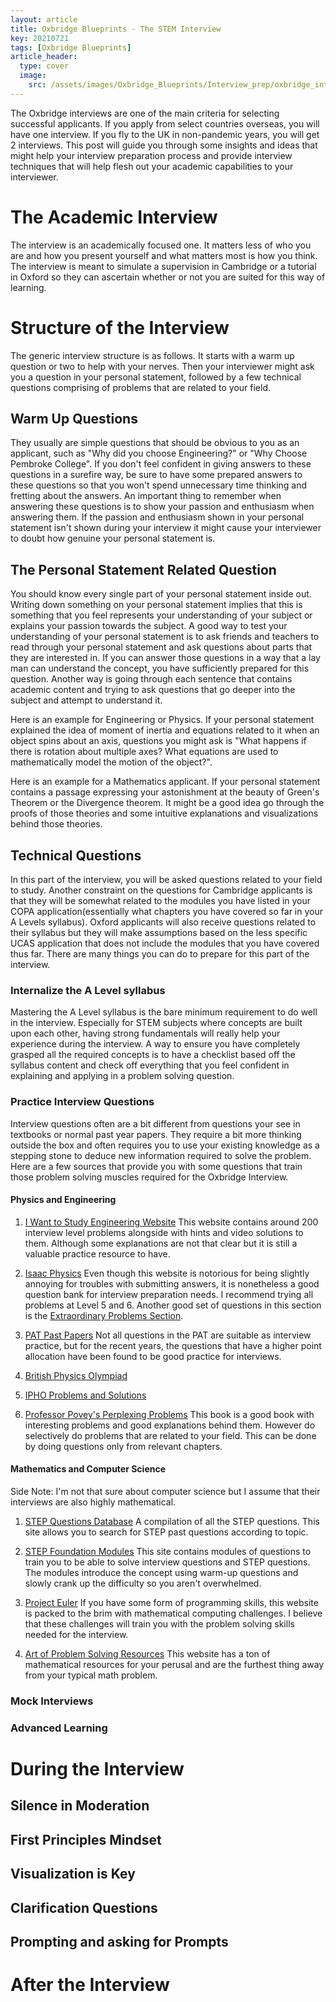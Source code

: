 ```yaml
---
layout: article
title: Oxbridge Blueprints - The STEM Interview
key: 20210721
tags: [Oxbridge Blueprints]
article_header:
  type: cover
  image:
    src: /assets/images/Oxbridge_Blueprints/Interview_prep/oxbridge_interview_pic.jpg
---
```


The Oxbridge interviews are one of the main criteria for selecting successful applicants. If you apply from select countries overseas, you will have one interview. If you fly to the UK in non-pandemic years, you will get 2 interviews. This post will guide you through some insights and ideas that might help your interview preparation process and provide interview techniques that will help flesh out your academic capabilities to your interviewer.

# The Academic Interview
The interview is an academically focused one. It matters less of who you are and how you present yourself and what matters most is how you think. The interview is meant to simulate a supervision in Cambridge or a tutorial in Oxford so they can ascertain whether or not you are suited for this way of learning.

# Structure of the Interview
The generic interview structure is as follows. It starts with a warm up question or two to help with your nerves. Then your interviewer might ask you a question in your personal statement, followed by a few technical questions comprising of problems that are related to your field.

## Warm Up Questions
They usually are simple questions that should be obvious to you as an applicant, such as "Why did you choose Engineering?" or "Why Choose Pembroke College". If you don't feel confident in giving answers to these questions in a surefire way, be sure to have some prepared answers to these questions so that you won't spend unnecessary time thinking and fretting about the answers. An important thing to remember when answering these questions is to show your passion and enthusiasm when answering them. If the passion and enthusiasm shown in your personal statement isn't shown during your interview it might cause your interviewer to doubt how genuine your personal statement is.

## The Personal Statement Related Question
You should know every single part of your personal statement inside out. Writing down something on your personal statement implies that this is something that you feel represents your understanding of your subject or explains your passion towards the subject. A good way to test your understanding of your personal statement is to ask friends and teachers to read through your personal statement and ask questions about parts that they are interested in. If you can answer those questions in a way that a lay man can understand the concept, you have sufficiently prepared for this question. Another way is going through each sentence that contains academic content and trying to ask questions that go deeper into the subject and attempt to understand it.

Here is an example for Engineering or Physics. If your personal statement explained the idea of moment of inertia and equations related to it when an object spins about an axis, questions you might ask is "What happens if there is rotation about multiple axes? What equations are used to mathematically model the motion of the object?".

Here is an example for a Mathematics applicant. If your personal statement contains a passage expressing your astonishment at the beauty of Green's Theorem or the Divergence theorem. It might be a good idea go through the proofs of those theories and some intuitive explanations and visualizations behind those theories.

## Technical Questions
In this part of the interview, you will be asked questions related to your field to study. Another constraint on the questions for Cambridge applicants is that they will be somewhat related to the modules you have listed in your COPA application(essentially what chapters you have covered so far in your A Levels syllabus). Oxford applicants will also receive questions related to their syllabus but they will make assumptions based on the less specific UCAS application that does not include the modules that you have covered thus far. There are many things you can do to prepare for this part of the interview.

### Internalize the A Level syllabus
Mastering the A Level syllabus is the bare minimum requirement to do well in the interview. Especially for STEM subjects where concepts are built upon each other, having strong fundamentals will really help your experience during the interview. A way to ensure you have completely grasped all the required concepts is to have a checklist based off the syllabus content and check off everything that you feel confident in explaining and applying in a problem solving question.

### Practice Interview Questions
Interview questions often are a bit different from questions your see in textbooks or normal past year papers. They require a bit more thinking outside the box and often requires you to use your existing knowledge as a stepping stone to deduce new information required to solve the problem. Here are a few sources that provide you with some questions that train those problem solving muscles required for the Oxbridge Interview.

#### Physics and Engineering

1. [I Want to Study Engineering Website](https://i-want-to-study-engineering.org/)
This website contains around 200 interview level problems alongside with hints and video solutions to them. Although some explanations are not that clear but it is still a valuable practice resource to have.

2. [Isaac Physics](https://isaacphysics.org/)
Even though this website is notorious for being slightly annoying for troubles with submitting answers, it is nonetheless a good question bank for interview preparation needs. I recommend trying all problems at Level 5 and 6. Another good set of questions in this section is the [Extraordinary Problems Section](https://isaacphysics.org/extraordinary_problems).

3. [PAT Past Papers](https://www.physics.ox.ac.uk/study/undergraduates/how-apply/physics-aptitude-test-pat/pat-past-papers)
Not all questions in the PAT are suitable as interview practice, but for the recent years, the questions that have a higher point allocation have been found to be good practice for interviews.

4. [British Physics Olympiad](https://www.bpho.org.uk/past-papers/round-1)

5. [IPHO Problems and Solutions](https://physprob.com/)

6. [Professor Povey's Perplexing Problems](https://www.amazon.com/Professor-Poveys-Perplexing-Problems-Pre-university/dp/1780747756#:~:text=Professor%20Povey's%20Perplexing%20Problems%20is,problems%20in%20physics%20and%20maths.)
This book is a good book with interesting problems and good explanations behind them. However do selectively do problems that are related to your field. This can be done by doing questions only from relevant chapters.

#### Mathematics and Computer Science
Side Note: I'm not that sure about computer science but I assume that their interviews are also highly mathematical.

1. [STEP Questions Database](https://stepdatabase.maths.org/database/index.html)
A compilation of all the STEP questions. This site allows you to search for STEP past questions according to topic.

2. [STEP Foundation Modules](https://maths.org/step/assignments)
This site contains modules of questions to train you to be able to solve interview questions and STEP questions. The modules introduce the concept using warm-up questions and slowly crank up the difficulty so you aren't overwhelmed.

3. [Project Euler](https://projecteuler.net/)
If you have some form of programming skills, this website is packed to the brim with mathematical computing challenges. I believe that these challenges will train you with the problem solving skills needed for the interview.

4. [Art of Problem Solving Resources](https://artofproblemsolving.com/resources)
This website has a ton of mathematical resources for your perusal and are the furthest thing away from your typical math problem.

### Mock Interviews


### Advanced Learning


# During the Interview

## Silence in Moderation

## First Principles Mindset

## Visualization is Key

## Clarification Questions

## Prompting and asking for Prompts

# After the Interview
